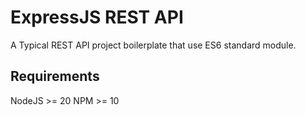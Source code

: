 # ExpressJS REST API

A Typical REST API project boilerplate that use ES6 standard module.

## Requirements

NodeJS >= 20
NPM >= 10

